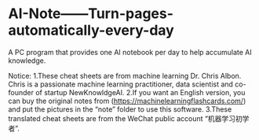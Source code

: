 # AI-Note——Turn-pages-automatically-every-day
A PC program that provides one AI notebook per day to help accumulate AI knowledge.

Notice: 
1.These cheat sheets are from machine learning Dr. Chris Albon. Chris is a passionate machine learning practitioner, data scientist and co-founder of startup NewKnowldgeAI.
2.If you want an English version, you can buy the original notes from (https://machinelearningflashcards.com/) and put the pictures in the “note” folder to use this software.
3.These translated cheat sheets are from the WeChat public account “机器学习初学者”.
